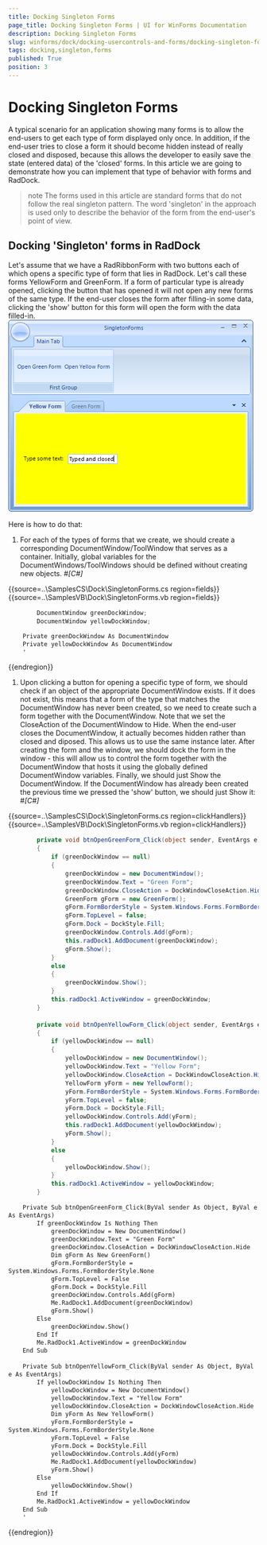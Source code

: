 ```yaml
---
title: Docking Singleton Forms
page_title: Docking Singleton Forms | UI for WinForms Documentation
description: Docking Singleton Forms
slug: winforms/dock/docking-usercontrols-and-forms/docking-singleton-forms
tags: docking,singleton,forms
published: True
position: 3
---
```


# Docking Singleton Forms



A typical scenario for an application showing many forms is to allow the end-users to get each type of form
        displayed only once. In addition, if the end-user tries to close a form it should become hidden instead of
        really closed and disposed, because this allows the developer to easily save the state (entered data)
        of the 'closed' forms. In this article we are going to demonstrate how you can implement that type of behavior
        with forms and RadDock.
        

>note The forms used in this article are standard forms that do not follow the real singleton pattern.
            The word 'singleton' in the approach is used only to describe the behavior of the form from the end-user's point
            of view.
>


## Docking 'Singleton' forms in RadDock

Let's assume that we have a RadRibbonForm with two buttons each of which opens a specific type of form
          that lies in RadDock. Let's call these forms YellowForm and GreenForm. If a form of particular type is already
          opened, clicking the button that has opened it will not open any new forms of the same type. If the end-user closes
          the form after filling-in some data, clicking the 'show' button for this form will open the form with the data filled-in.
        ![docking-usercontrols-and-forms-docking-singleton-forms 001](images/docking-usercontrols-and-forms-docking-singleton-forms001.png)

Here is how to do that:
          

1. For each of the types of forms that we create, we should create a corresponding DocumentWindow/ToolWindow
                that serves as a container. Initially, global variables for the DocumentWindows/ToolWindows should be
                defined without creating new objects.
                #_[C#]_

	



{{source=..\SamplesCS\Dock\SingletonForms.cs region=fields}} 
{{source=..\SamplesVB\Dock\SingletonForms.vb region=fields}} 

````C#
        DocumentWindow greenDockWindow;
        DocumentWindow yellowDockWindow;
````
````VB.NET
    Private greenDockWindow As DocumentWindow
    Private yellowDockWindow As DocumentWindow
    '
````

{{endregion}} 




1. Upon clicking a button for opening a specific type of form,
                we should check if an object of the appropriate DocumentWindow exists. If it does not
                exist, this means that a form of the type that matches the DocumentWindow has never been created, so we
                need to create such a form together with the DocumentWindow.
                Note that we set the CloseAction of the DocumentWindow to Hide.
                When the end-user closes the DocumentWindow, it actually becomes hidden rather than closed and diposed. This allows
                us to use the same instance later. After creating the form and the window, we should dock the form in the
                window - this will allow us to control the form together with the DocumentWindow that hosts it using
                the globally defined DocumentWindow variables. Finally, we should just Show the DocumentWindow. If the
                DocumentWindow has already been created the previous time we pressed the 'show' button, we should just Show it:
              #_[C#]_

	



{{source=..\SamplesCS\Dock\SingletonForms.cs region=clickHandlers}} 
{{source=..\SamplesVB\Dock\SingletonForms.vb region=clickHandlers}} 

````C#
        private void btnOpenGreenForm_Click(object sender, EventArgs e)
        {
            if (greenDockWindow == null)
            {
                greenDockWindow = new DocumentWindow();
                greenDockWindow.Text = "Green Form";
                greenDockWindow.CloseAction = DockWindowCloseAction.Hide;
                GreenForm gForm = new GreenForm();
                gForm.FormBorderStyle = System.Windows.Forms.FormBorderStyle.None;
                gForm.TopLevel = false;
                gForm.Dock = DockStyle.Fill;
                greenDockWindow.Controls.Add(gForm);
                this.radDock1.AddDocument(greenDockWindow);
                gForm.Show();
            }
            else
            {
                greenDockWindow.Show();
            }
            this.radDock1.ActiveWindow = greenDockWindow;
        }

        private void btnOpenYellowForm_Click(object sender, EventArgs e)
        {
            if (yellowDockWindow == null)
            {
                yellowDockWindow = new DocumentWindow();
                yellowDockWindow.Text = "Yellow Form";
                yellowDockWindow.CloseAction = DockWindowCloseAction.Hide;
                YellowForm yForm = new YellowForm();
                yForm.FormBorderStyle = System.Windows.Forms.FormBorderStyle.None;
                yForm.TopLevel = false;
                yForm.Dock = DockStyle.Fill;
                yellowDockWindow.Controls.Add(yForm);
                this.radDock1.AddDocument(yellowDockWindow);
                yForm.Show();
            }
            else
            {
                yellowDockWindow.Show();
            }
            this.radDock1.ActiveWindow = yellowDockWindow;
        }
````
````VB.NET
    Private Sub btnOpenGreenForm_Click(ByVal sender As Object, ByVal e As EventArgs)
        If greenDockWindow Is Nothing Then
            greenDockWindow = New DocumentWindow()
            greenDockWindow.Text = "Green Form"
            greenDockWindow.CloseAction = DockWindowCloseAction.Hide
            Dim gForm As New GreenForm()
            gForm.FormBorderStyle = System.Windows.Forms.FormBorderStyle.None
            gForm.TopLevel = False
            gForm.Dock = DockStyle.Fill
            greenDockWindow.Controls.Add(gForm)
            Me.RadDock1.AddDocument(greenDockWindow)
            gForm.Show()
        Else
            greenDockWindow.Show()
        End If
        Me.RadDock1.ActiveWindow = greenDockWindow
    End Sub

    Private Sub btnOpenYellowForm_Click(ByVal sender As Object, ByVal e As EventArgs)
        If yellowDockWindow Is Nothing Then
            yellowDockWindow = New DocumentWindow()
            yellowDockWindow.Text = "Yellow Form"
            yellowDockWindow.CloseAction = DockWindowCloseAction.Hide
            Dim yForm As New YellowForm()
            yForm.FormBorderStyle = System.Windows.Forms.FormBorderStyle.None
            yForm.TopLevel = False
            yForm.Dock = DockStyle.Fill
            yellowDockWindow.Controls.Add(yForm)
            Me.RadDock1.AddDocument(yellowDockWindow)
            yForm.Show()
        Else
            yellowDockWindow.Show()
        End If
        Me.RadDock1.ActiveWindow = yellowDockWindow
    End Sub
    '
````

{{endregion}} 



